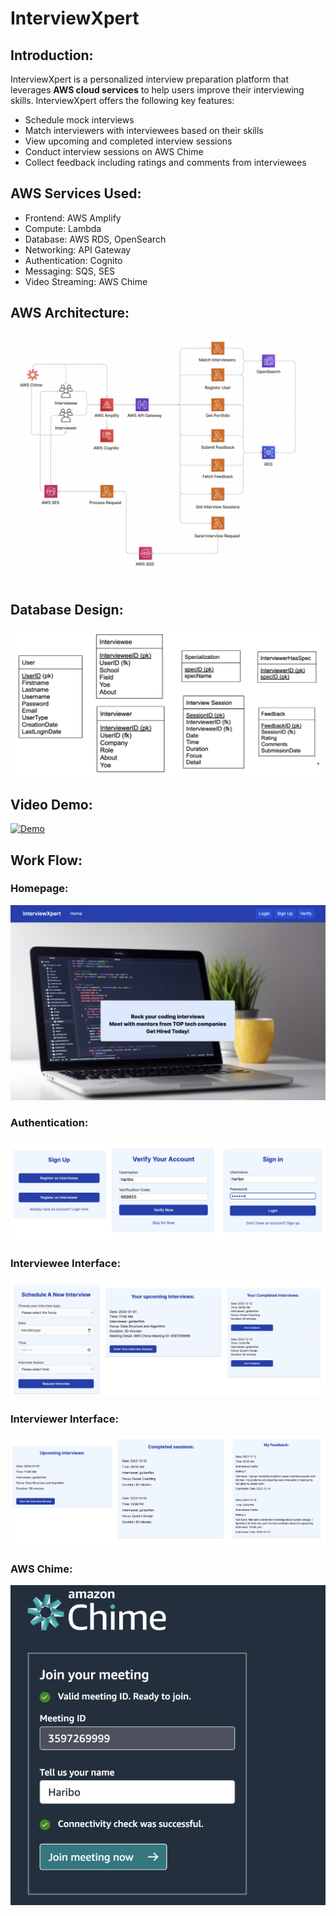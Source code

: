 # InterviewXpert 

## Introduction: 
InterviewXpert is a personalized interview preparation platform that leverages **AWS cloud services** to help users improve their interviewing skills. 
InterviewXpert offers the following key features: 
- Schedule mock interviews
- Match interviewers with interviewees based on their skills
- View upcoming and completed interview sessions
- Conduct interview sessions on AWS Chime
- Collect feedback including ratings and comments from interviewees

## AWS Services Used: 
- Frontend: AWS Amplify
- Compute: Lambda
- Database: AWS RDS, OpenSearch
- Networking: API Gateway
- Authentication: Cognito
- Messaging: SQS, SES
- Video Streaming: AWS Chime

## AWS Architecture: 
![AWS Architecture](images/architecture.png)

## Database Design:
![Schema](images/schema.png)

## Video Demo:
[![Demo](https://res.cloudinary.com/marcomontalbano/image/upload/v1706076638/video_to_markdown/images/youtube--Wc6hLauOlFw-c05b58ac6eb4c4700831b2b3070cd403.jpg)](https://youtu.be/Wc6hLauOlFw "Demo")

## Work Flow:
### Homepage:
![Homepage](images/homepage.png)

### Authentication:
![Authentication](images/authentication.png)

### Interviewee Interface:
![Interviewee Interface](images/interviewee.png)

### Interviewer Interface:
![Interviewer Interface](images/interviewer.png)

### AWS Chime:
![Interviewer Interface](images/chime.png)

